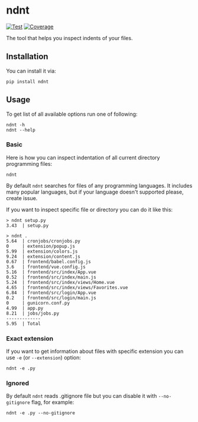 # ndnt

[![Test](https://github.com/Masynchin/ndnt/workflows/Test/badge.svg?even=push&branch=main)](https://github.com/Masynchin/ndnt/actions?query=workflow%3ATest+event%3Apush+branch%3Amain)
[![Coverage](https://codecov.io/gh/Masynchin/ndnt/branch/main/graph/badge.svg?token=D7SNYW4HAQ)](https://codecov.io/gh/Masynchin/ndnt)

The tool that helps you inspect indents of your files.

## Installation

You can install it via:

~~~shell
pip install ndnt
~~~

## Usage

To get list of all available options run one of following:

~~~shell
ndnt -h
ndnt --help
~~~

### Basic

Here is how you can inspect indentation of all current directory
programming files:

~~~shell
ndnt
~~~

By default `ndnt` searches for files of any programming languages.
It includes many popular languages, but if your language doesn't supported
please, create issue.

If you want to inspect specific file or directory you can do it like this:

~~~shell
> ndnt setup.py
3.43  | setup.py

> ndnt .
5.64  | cronjobs/cronjobs.py
0     | extension/popup.js
5.99  | extension/colors.js
9.24  | extension/content.js
0.67  | frontend/babel.config.js
3.6   | frontend/vue.config.js
5.16  | frontend/src/index/App.vue
0.52  | frontend/src/index/main.js
5.24  | frontend/src/index/views/Home.vue
4.65  | frontend/src/index/views/Favorites.vue
6.84  | frontend/src/login/App.vue
0.2   | frontend/src/login/main.js
0     | gunicorn.conf.py
4.99  | app.py
8.21  | jobs/jobs.py
-------------
5.95  | Total
~~~

### Exact extension

If you want to get information about files with specific extension
you can use `-e` (or `--extension`) option:

~~~shell
ndnt -e .py 
~~~

### Ignored

By default `ndnt` reads .gitignore file but you can disable it
with `--no-gitignore` flag, for example:

~~~shell
ndnt -e .py --no-gitignore
~~~
